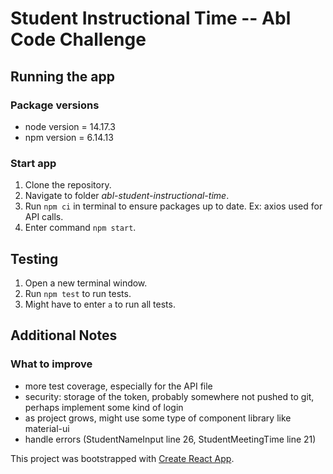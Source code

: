 # Student Instructional Time -- Abl Code Challenge

## Running the app

### Package versions

- node version = 14.17.3
- npm version = 6.14.13

### Start app

1. Clone the repository.
2. Navigate to folder _abl-student-instructional-time_.
3. Run `npm ci` in terminal to ensure packages up to date. Ex: axios used for API calls.
4. Enter command `npm start`.

## Testing

1. Open a new terminal window.
2. Run `npm test` to run tests.
3. Might have to enter `a` to run all tests.

## Additional Notes

### What to improve

- more test coverage, especially for the API file
- security: storage of the token, probably somewhere not pushed to git, perhaps implement some kind of login
- as project grows, might use some type of component library like material-ui
- handle errors (StudentNameInput line 26, StudentMeetingTime line 21)

This project was bootstrapped with [Create React App](https://github.com/facebook/create-react-app).
